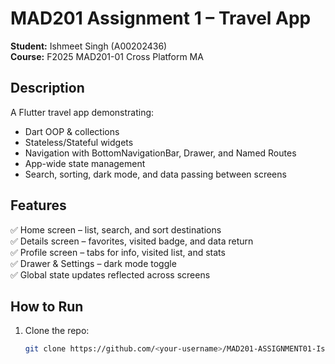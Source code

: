# MAD201 Assignment 1 – Travel App  
**Student:** Ishmeet Singh (A00202436)  
**Course:** F2025 MAD201-01 Cross Platform MA  

## Description
A Flutter travel app demonstrating:
- Dart OOP & collections
- Stateless/Stateful widgets
- Navigation with BottomNavigationBar, Drawer, and Named Routes
- App-wide state management
- Search, sorting, dark mode, and data passing between screens

## Features
✅ Home screen – list, search, and sort destinations  
✅ Details screen – favorites, visited badge, and data return  
✅ Profile screen – tabs for info, visited list, and stats  
✅ Drawer & Settings – dark mode toggle  
✅ Global state updates reflected across screens  

## How to Run
1. Clone the repo:
   ```bash
   git clone https://github.com/<your-username>/MAD201-ASSIGNMENT01-IshmeetSingh.git

